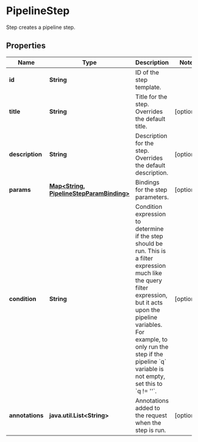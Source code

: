 

# PipelineStep

Step creates a pipeline step.

## Properties

Name | Type | Description | Notes
------------ | ------------- | ------------- | -------------
**id** | **String** | ID of the step template. | 
**title** | **String** | Title for the step. Overrides the default title. |  [optional]
**description** | **String** | Description for the step. Overrides the default description. |  [optional]
**params** | [**Map&lt;String, PipelineStepParamBinding&gt;**](PipelineStepParamBinding.md) | Bindings for the step parameters. |  [optional]
**condition** | **String** | Condition expression to determine if the step should be run.  This is a filter expression much like the query filter expression, but it acts upon the pipeline variables.  For example, to only run the step if the pipeline &#x60;q&#x60; variable is not empty, set this to &#x60;q !&#x3D; &#39;&#39;&#x60;. |  [optional]
**annotations** | **java.util.List&lt;String&gt;** | Annotations added to the request when the step is run. |  [optional]



